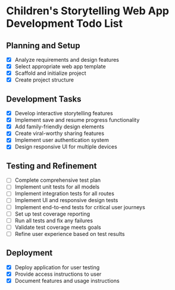 # Children's Storytelling Web App Development Todo List

## Planning and Setup
- [x] Analyze requirements and design features
- [x] Select appropriate web app template
- [x] Scaffold and initialize project
- [x] Create project structure

## Development Tasks
- [x] Develop interactive storytelling features
- [x] Implement save and resume progress functionality
- [x] Add family-friendly design elements
- [x] Create viral-worthy sharing features
- [x] Implement user authentication system
- [x] Design responsive UI for multiple devices

## Testing and Refinement
- [ ] Complete comprehensive test plan
- [ ] Implement unit tests for all models
- [ ] Implement integration tests for all routes
- [ ] Implement UI and responsive design tests
- [ ] Implement end-to-end tests for critical user journeys
- [ ] Set up test coverage reporting
- [ ] Run all tests and fix any failures
- [ ] Validate test coverage meets goals
- [ ] Refine user experience based on test results

## Deployment
- [x] Deploy application for user testing
- [x] Provide access instructions to user
- [x] Document features and usage instructions
